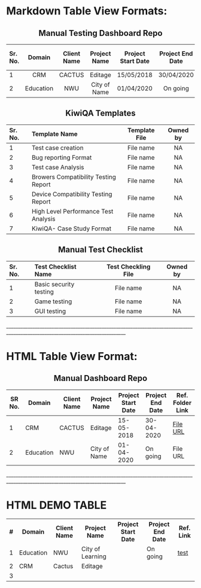 <h1>Markdown Table View Formats:</h1>
<div align="center">
<h2>Manual Testing Dashboard Repo</h2> 
<p align="center"> 
  
| Sr. No.| Domain        | Client Name | Project Name | Project Start Date  | Project End Date  | Ref. folder link  | Lead by  |
| :------| :-----------: | :----------:| :-----------:| :------------------:| :----------------:| :----------------:|:-------: | 
|  1     | CRM           | CACTUS      | Editage      | 15/05/2018          | 30/04/2020        |[Editage](https://github.com/Dhairyashukla/Manual-Dashboard-Repo./tree/master/Editage)| NA       |
| 2      | Education     | NWU         | City of Name | 01/04/2020          | On going          | NWU               | NA       | 

</p>
<h2>KiwiQA Templates</h2> 
<p align="center">
  
| Sr. No. | Template Name                        | Template File          | Owned by     | 
| :-------| :----------------------------------- | :--------------------: | :----------: | 
| 1       | Test case creation                   | File name              | NA           |
| 2       | Bug reporting Format                 | File name              | NA           |
| 3       | Test case Analysis                   | File name              | NA           |
| 4       | Browers Compatibility Testing Report | File name              | NA           |
| 5       | Device Compatibility Testing Report  | File name              | NA           |
| 6       | High Level Performance Test Analysis | File name              | NA           |
| 7       | KiwiQA- Case Study Format            | File name              | NA           |

</p>
<h2>Manual Test Checklist</h2> 
<p align="center"> 
  
| Sr. No. | Test Checklist Name          | Test Checkling File    | Owned by     |
| :-------| :--------------------------- | :--------------------: | :----------: |
| 1       | Basic security testing       | File name              | NA           |
| 2       | Game testing                 | File name              | NA           |
| 3       | GUI testing                  | File name              | NA           |

</p>
</div> 
________________________________________________________________________________________________________________________________
<h1>HTML Table View Format: </h1>
<div align="center">
<h2>Manual Dashboard Repo</h2> 
<p align="center"> 
<table class="greyGridTable">
<thead>
<tr>
<th>SR No.</th>
<th>Domain</th>
<th>Client Name</th>
<th>Project Name</th>
<th>Project Start Date</th>
<th>Project End Date</th>
<th>Ref. Folder Link</th>
</tr>
</thead>
<tbody>
<tr>
<td>1</td>
<td>CRM</td>
<td>CACTUS</td>
<td>Editage</td>
<td>15-05-2018</td>
<td>30-04-2020</td>
<td><a href="http://www.m-w.com/dictionary/" target="_blank">File URL</td>
</tr>
<tr>
<td>2</td>
<td>Education</td>
<td>NWU</td>
<td>City of Name</td>
<td>01-04-2020</td>
<td>On going</td>
<td>File URL</td>
</tr>
</tbody>
</table>
</p>
</div>
________________________________________________________________________________________________________________________________

# HTML DEMO TABLE

<table class="tg">
  <tr>
    <th class="tg-0lax">#</th>
    <th class="tg-0lax">Domain</th>
    <th class="tg-0lax">Client Name</th>
    <th class="tg-0lax">Project Name</th>
    <th class="tg-0lax">Project Start Date</th>
    <th class="tg-0lax">Project End Date</th>
    <th class="tg-0lax">Ref. Link</th>
  </tr>
  <tr >
    <td class="tg-0lax">1</td>
    <td class="tg-0lax">Education</td>
    <td class="tg-0lax">NWU</td>
    <td class="tg-0lax">City of Learning</td>
    <td class="tg-0lax"></td>
    <td class="tg-0lax">On going</td>
    <td class="tg-0lax"> <a href="http://www.m-w.com/dictionary/" target="_blank">test</td>
  </tr>
  <tr>
    <td class="tg-0lax">2</td>
    <td class="tg-0lax">CRM</td>
    <td class="tg-0lax">Cactus</td>
    <td class="tg-0lax">Editage</td>
    <td class="tg-0lax"></td>
    <td class="tg-0lax"></td>
    <td class="tg-0lax"></td>
  </tr>
  <tr>
    <td class="tg-0lax">3</td>
    <td class="tg-0lax"></td>
    <td class="tg-0lax"></td>
    <td class="tg-0lax"></td>
    <td class="tg-0lax"></td>
    <td class="tg-0lax"></td>
    <td class="tg-0lax"></td>
  </tr>
</table>
